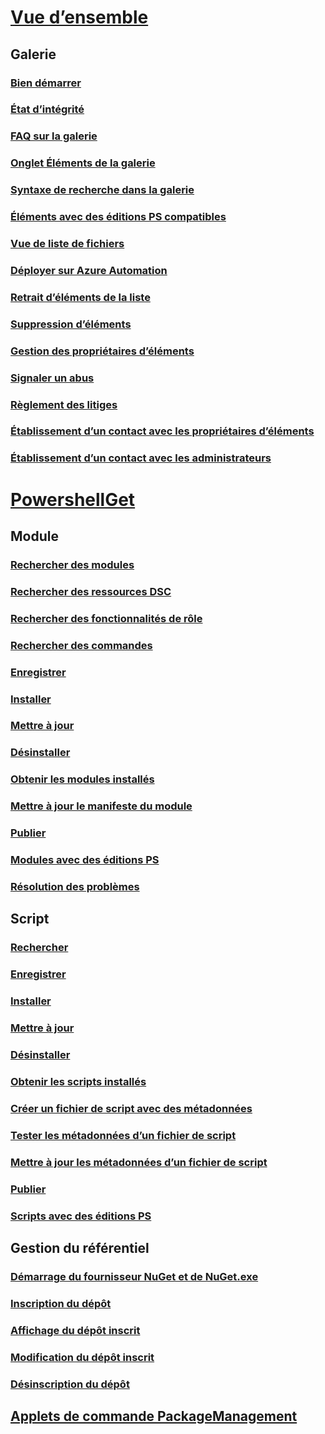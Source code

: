 # [Vue d’ensemble](readme.md)
## Galerie
### [Bien démarrer](psgallery/psgallery_gettingstarted.md)
### [État d’intégrité](psgallery/psgallery_status.md)
### [FAQ sur la galerie](psgallery/psgallery_faqs.md)
### [Onglet Éléments de la galerie](psgallery/psgallery_items_tab.md)
### [Syntaxe de recherche dans la galerie](psgallery/psgallery_search_syntax.md)
### [Éléments avec des éditions PS compatibles](psgallery/psgallery_pseditions.md)
### [Vue de liste de fichiers](psgallery/psgallery_filelist_feature.md)
### [Déployer sur Azure Automation](psgallery/psgallery_deploy_to_azure_automation.md)
### [Retrait d’éléments de la liste](psgallery/psgallery_unlist_items.md)
### [Suppression d’éléments](psgallery/Deleting-Items.md)
### [Gestion des propriétaires d’éléments](psgallery/Managing-Item-Owners.md)
### [Signaler un abus](psgallery/psgallery_report_abuse.md)
### [Règlement des litiges](psgallery/psgallery_dispute_resolution.md)
### [Établissement d’un contact avec les propriétaires d’éléments](psgallery/psgallery_contacting_item_owners.md)
### [Établissement d’un contact avec les administrateurs](psgallery/psgallery_contacting_administrators.md)

# [PowershellGet](psget/overview.md)
## Module
### [Rechercher des modules](psget/module/psget_find-module.md)
### [Rechercher des ressources DSC](psget/module/psget_find-dscresource.md)
### [Rechercher des fonctionnalités de rôle](psget/module/psget_find-rolecapability.md)
### [Rechercher des commandes](psget/module/psget_find-command.md)
### [Enregistrer](psget/module/psget_save-module.md)
### [Installer](psget/module/psget_install-module.md)
### [Mettre à jour](psget/module/psget_update-module.md)
### [Désinstaller](psget/module/psget_uninstall-module.md)
### [Obtenir les modules installés](psget/module/psget_get-installedmodule.md)
### [Mettre à jour le manifeste du module](psget/module/psget_update-modulemanifest.md)
### [Publier](psget/module/psget_publish-module.md)
### [Modules avec des éditions PS](psget/module/modulewithpseditionsupport.md)
### [Résolution des problèmes](psget/psget_cmdlets_troubleshooting.md)

## Script
### [Rechercher](psget/script/psget_find-script.md)
### [Enregistrer](psget/script/psget_save-script.md)
### [Installer](psget/script/psget_install-script.md)
### [Mettre à jour](psget/script/psget_update-script.md)
### [Désinstaller](psget/script/psget_uninstall-script.md)
### [Obtenir les scripts installés](psget/script/psget_get-installedscript.md)
### [Créer un fichier de script avec des métadonnées](psget/script/psget_new-scriptfileinfo.md)
### [Tester les métadonnées d’un fichier de script](psget/script/psget_test-scriptfileinfo.md)
### [Mettre à jour les métadonnées d’un fichier de script](psget/script/psget_update-scriptfileinfo.md)
### [Publier](psget/script/psget_publish-script.md)
### [Scripts avec des éditions PS](psget/script/scriptwithpseditionsupport.md)

## Gestion du référentiel
### [Démarrage du fournisseur NuGet et de NuGet.exe](psget/repository/bootstrapping_nuget_proivder_and_exe.md)
### [Inscription du dépôt](psget/repository/psget_register-psrepository.md)
### [Affichage du dépôt inscrit](psget/repository/psget_get-psrepository.md)
### [Modification du dépôt inscrit](psget/repository/psget_set-psrepository.md)
### [Désinscription du dépôt](psget/repository/psget_unregister-psrepository.md)

## [Applets de commande PackageManagement](psget/oneget/PackageManagement_cmdlets.md)
